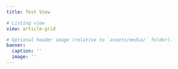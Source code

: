 ```yaml
---
title: Test View

# Listing view
view: article-grid

# Optional header image (relative to `assets/media/` folder).
banner:
  caption: ''
  image: ''
---
```

